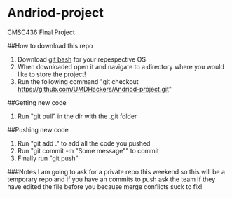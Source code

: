 # Andriod-project
CMSC436 Final Project

##How to download this repo
1. Download [git bash](https://git-scm.com/downloads) for your repespective OS
2. When downloaded open it and navigate to a directory where you would like to store the project!
3. Run the following command "git checkout https://github.com/UMDHackers/Andriod-project.git"

##Getting new code
1. Run "git pull" in the dir with the .git folder

##Pushing new code 
1. Run "git add ." to add all the code you pushed 
2. Run "git commit -m "Some message"" to commit
3. Finally run "git push"

###Notes
I am going to ask for a private repo this weekend so this will be a temporary repo and if you have an commits to push ask the team if they have edited the file before you because merge conflicts suck to fix!


